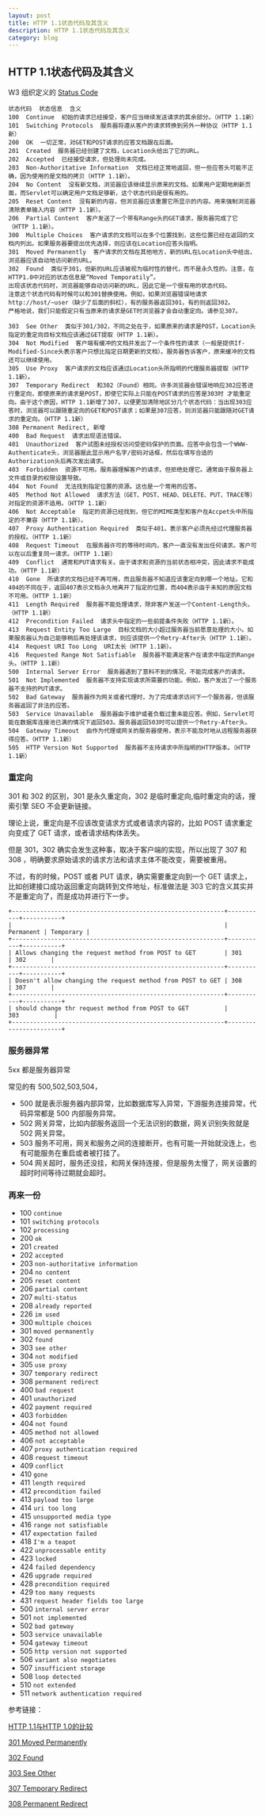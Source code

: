 ```yaml
---
layout: post
title: HTTP 1.1状态代码及其含义
description: HTTP 1.1状态代码及其含义
category: blog
---
```


## HTTP 1.1状态代码及其含义

W3 组织定义的 [Status Code](https://www.w3.org/Protocols/rfc2616/rfc2616-sec10.html)

```
状态代码  状态信息  含义
100  Continue  初始的请求已经接受，客户应当继续发送请求的其余部分。（HTTP 1.1新）
101  Switching Protocols  服务器将遵从客户的请求转换到另外一种协议（HTTP 1.1新）
200  OK  一切正常，对GET和POST请求的应答文档跟在后面。
201  Created  服务器已经创建了文档，Location头给出了它的URL。
202  Accepted  已经接受请求，但处理尚未完成。
203  Non-Authoritative Information  文档已经正常地返回，但一些应答头可能不正确，因为使用的是文档的拷贝（HTTP 1.1新）。
204  No Content  没有新文档，浏览器应该继续显示原来的文档。如果用户定期地刷新页面，而Servlet可以确定用户文档足够新，这个状态代码是很有用的。
205  Reset Content  没有新的内容，但浏览器应该重置它所显示的内容。用来强制浏览器清除表单输入内容（HTTP 1.1新）。
206  Partial Content  客户发送了一个带有Range头的GET请求，服务器完成了它（HTTP 1.1新）。
300  Multiple Choices  客户请求的文档可以在多个位置找到，这些位置已经在返回的文档内列出。如果服务器要提出优先选择，则应该在Location应答头指明。
301  Moved Permanently  客户请求的文档在其他地方，新的URL在Location头中给出，浏览器应该自动地访问新的URL。
302  Found  类似于301，但新的URL应该被视为临时性的替代，而不是永久性的。注意，在HTTP1.0中对应的状态信息是“Moved Temporatily”。
出现该状态代码时，浏览器能够自动访问新的URL，因此它是一个很有用的状态代码。
注意这个状态代码有时候可以和301替换使用。例如，如果浏览器错误地请求http://host/~user（缺少了后面的斜杠），有的服务器返回301，有的则返回302。
严格地说，我们只能假定只有当原来的请求是GET时浏览器才会自动重定向。请参见307。

303  See Other  类似于301/302，不同之处在于，如果原来的请求是POST，Location头指定的重定向目标文档应该通过GET提取（HTTP 1.1新）。
304  Not Modified  客户端有缓冲的文档并发出了一个条件性的请求（一般是提供If-Modified-Since头表示客户只想比指定日期更新的文档）。服务器告诉客户，原来缓冲的文档还可以继续使用。
305  Use Proxy  客户请求的文档应该通过Location头所指明的代理服务器提取（HTTP 1.1新）。
307  Temporary Redirect  和302（Found）相同。许多浏览器会错误地响应302应答进行重定向，即使原来的请求是POST，即使它实际上只能在POST请求的应答是303时 才能重定向。由于这个原因，HTTP 1.1新增了307，以便更加清除地区分几个状态代码：当出现303应答时，浏览器可以跟随重定向的GET和POST请求；如果是307应答，则浏览器只能跟随对GET请求的重定向。（HTTP 1.1新）
308 Permanent Redirect, 新增
400  Bad Request  请求出现语法错误。
401  Unauthorized  客户试图未经授权访问受密码保护的页面。应答中会包含一个WWW-Authenticate头，浏览器据此显示用户名字/密码对话框，然后在填写合适的Authorization头后再次发出请求。
403  Forbidden  资源不可用。服务器理解客户的请求，但拒绝处理它。通常由于服务器上文件或目录的权限设置导致。
404  Not Found  无法找到指定位置的资源。这也是一个常用的应答。
405  Method Not Allowed  请求方法（GET、POST、HEAD、DELETE、PUT、TRACE等）对指定的资源不适用。（HTTP 1.1新）
406  Not Acceptable  指定的资源已经找到，但它的MIME类型和客户在Accpet头中所指定的不兼容（HTTP 1.1新）。
407  Proxy Authentication Required  类似于401，表示客户必须先经过代理服务器的授权。（HTTP 1.1新）
408  Request Timeout  在服务器许可的等待时间内，客户一直没有发出任何请求。客户可以在以后重复同一请求。（HTTP 1.1新）
409  Conflict  通常和PUT请求有关。由于请求和资源的当前状态相冲突，因此请求不能成功。（HTTP 1.1新）
410  Gone  所请求的文档已经不再可用，而且服务器不知道应该重定向到哪一个地址。它和404的不同在于，返回407表示文档永久地离开了指定的位置，而404表示由于未知的原因文档不可用。（HTTP 1.1新）
411  Length Required  服务器不能处理请求，除非客户发送一个Content-Length头。（HTTP 1.1新）
412  Precondition Failed  请求头中指定的一些前提条件失败（HTTP 1.1新）。
413  Request Entity Too Large  目标文档的大小超过服务器当前愿意处理的大小。如果服务器认为自己能够稍后再处理该请求，则应该提供一个Retry-After头（HTTP 1.1新）。
414  Request URI Too Long  URI太长（HTTP 1.1新）。
416  Requested Range Not Satisfiable  服务器不能满足客户在请求中指定的Range头。（HTTP 1.1新）
500  Internal Server Error  服务器遇到了意料不到的情况，不能完成客户的请求。
501  Not Implemented  服务器不支持实现请求所需要的功能。例如，客户发出了一个服务器不支持的PUT请求。
502  Bad Gateway  服务器作为网关或者代理时，为了完成请求访问下一个服务器，但该服务器返回了非法的应答。
503  Service Unavailable  服务器由于维护或者负载过重未能应答。例如，Servlet可能在数据库连接池已满的情况下返回503。服务器返回503时可以提供一个Retry-After头。
504  Gateway Timeout  由作为代理或网关的服务器使用，表示不能及时地从远程服务器获得应答。（HTTP 1.1新）
505  HTTP Version Not Supported  服务器不支持请求中所指明的HTTP版本。（HTTP 1.1新）
```

### 重定向

301 和 302 的区别，301 是永久重定向，302 是临时重定向,临时重定向的话，搜索引擎 SEO 不会更新链接。

理论上说，重定向是不应该改变请求方式或者请求内容的，比如 POST 请求重定向变成了 GET 请求，或者请求结构体丢失。

但是 301，302 确实会发生这种事，取决于客户端的实现，所以出现了 307 和 308 ，明确要求原始请求的请求方法和请求主体不能改变，需要被重用。

不过，有的时候，POST 或者 PUT 请求，确实需要重定向到一个 GET 请求上，比如创建接口成功返回重定向跳转到文件地址，标准做法是 303 它的含义其实并不是重定向了，而是成功并进行下一步。

```
+------------------------------------------------------------+-----------+-----------+
|                                                            | Permanent | Temporary |
+------------------------------------------------------------+-----------+-----------+
| Allows changing the request method from POST to GET        | 301       | 302       |
+------------------------------------------------------------+-----------+-----------+
| Doesn't allow changing the request method from POST to GET | 308       | 307       |
+------------------------------------------------------------+-----------+-----------+
| should change thr request method from POST to GET          |          303          |
+------------------------------------------------------------+-----------------------+
```

### 服务器异常

5xx 都是服务器异常

常见的有 500,502,503,504，
- 500 就是表示服务器内部异常，比如数据库写入异常，下游服务连接异常，代码异常都是 500 内部服务异常。
- 502 网关异常，比如内部服务返回一个无法识别的数据，网关识别失败就是 502 网关异常。
- 503 服务不可用，网关和服务之间的连接断开，也有可能一开始就没连上，也有可能服务在重启或者被打挂了。
- 504 网关超时，服务还没挂，和网关保持连接，但是服务太慢了，网关设置的超时时间等待过期就会超时。

### 再来一份

- 100 `continue`
- 101 `switching protocols`
- 102 `processing`
- 200 `ok`
- 201 `created`
- 202 `accepted`
- 203 `non-authoritative information`
- 204 `no content`
- 205 `reset content`
- 206 `partial content`
- 207 `multi-status`
- 208 `already reported`
- 226 `im used`
- 300 `multiple choices`
- 301 `moved permanently`
- 302 `found`
- 303 `see other`
- 304 `not modified`
- 305 `use proxy`
- 307 `temporary redirect`
- 308 `permanent redirect`
- 400 `bad request`
- 401 `unauthorized`
- 402 `payment required`
- 403 `forbidden`
- 404 `not found`
- 405 `method not allowed`
- 406 `not acceptable`
- 407 `proxy authentication required`
- 408 `request timeout`
- 409 `conflict`
- 410 `gone`
- 411 `length required`
- 412 `precondition failed`
- 413 `payload too large`
- 414 `uri too long`
- 415 `unsupported media type`
- 416 `range not satisfiable`
- 417 `expectation failed`
- 418 `I'm a teapot`
- 422 `unprocessable entity`
- 423 `locked`
- 424 `failed dependency`
- 426 `upgrade required`
- 428 `precondition required`
- 429 `too many requests`
- 431 `request header fields too large`
- 500 `internal server error`
- 501 `not implemented`
- 502 `bad gateway`
- 503 `service unavailable`
- 504 `gateway timeout`
- 505 `http version not supported`
- 506 `variant also negotiates`
- 507 `insufficient storage`
- 508 `loop detected`
- 510 `not extended`
- 511 `network authentication required`

参考链接：

[HTTP 1.1与HTTP 1.0的比较](http://blog.csdn.net/elifefly/article/details/3964766)

[301 Moved Permanently](https://developer.mozilla.org/zh-CN/docs/Web/HTTP/Status/301)

[302 Found](https://developer.mozilla.org/zh-CN/docs/Web/HTTP/Status/302)

[303 See Other](https://developer.mozilla.org/zh-CN/docs/Web/HTTP/Status/303)

[307 Temporary Redirect](https://developer.mozilla.org/zh-CN/docs/Web/HTTP/Status/307)

[308 Permanent Redirect](https://developer.mozilla.org/zh-CN/docs/Web/HTTP/Status/308)
